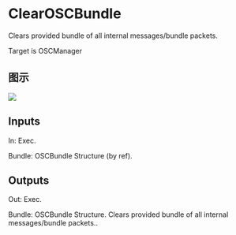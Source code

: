 # ClearOSCBundle

Clears provided bundle of all internal messages/bundle packets.

Target is OSCManager

## 图示

![]($-20221218-18051819.png)

## Inputs

In: Exec.

Bundle: OSCBundle Structure (by ref).  

## Outputs

Out: Exec.

Bundle: OSCBundle Structure. Clears provided bundle of all internal messages/bundle packets..

